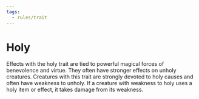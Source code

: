 ```yaml
---
tags:
  - rules/trait
---
```

# Holy

Effects with the holy trait are tied to powerful magical forces of benevolence and virtue. They often have stronger effects on unholy creatures. Creatures with this trait are strongly devoted to holy causes and often have weakness to unholy. If a creature with weakness to holy uses a holy item or effect, it takes damage from its weakness.